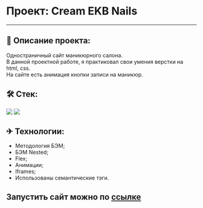 # Проект: Cream EKB Nails
----

## 📖 Описание проекта:
Одностраничный сайт маникюрного салона.<br>
В данной проектной работе, я практиковал свои умения верстки на html, css. <br>
На сайте есть анимация кнопки записи на маникюр.

## 🛠 Стек:

<p>
  <img src="https://img.shields.io/badge/Html-gray?style=for-the-badge&logo=HTML5&logoColor=red/">
  <img src="https://img.shields.io/badge/CSS-gray?style=for-the-badge&logo=CSS3&logoColor=orange/"> 
</p>

## ✈ Технологии:
* Методология БЭМ;
* БЭМ Nested;
* Flex;
* Анимации;
* Iframes;
* Использованы семантические тэги.

## Запустить сайт можно по [ссылке](https://skoroxodtwo.github.io/cream-ekb-nails/)
